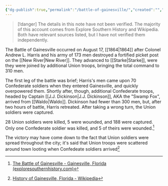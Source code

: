 ```yaml
---
{"dg-publish":true,"permalink":"/battle-of-gainesville/","created":"","updated":""}
---
```


>[!danger] The details in this note have not been verified. 
>The majority of this account comes from Explore Southern History and Wikipedia. Both have relevant sources listed, but I have not verified them independently. 

The Battle of Gainesville occurred on August 17, [[1864\|1864]] after Colonel Andrew L. Harris and his army of 173 men destroyed a fortified picket post on the [[New River\|New River]]. They advanced to [[Starke\|Starke]], were they were joined by additional Union troops, bringing the total command to 310 men. 

The first leg of the battle was brief; Harris's men came upon 70 Confederate soldiers when they entered Gainesville, and quickly overpowered them. Shortly after, though, additional Confederate troops, headed by Captain [[J.J. Dickinson\|J.J. Dickinson]], AKA the "Swamp Fox", arrived from [[Waldo\|Waldo]]. Dickinson had fewer than 300 men, but, after two hours of battle, Harris retreated. After taking a wrong turn, the Union soldiers were captured. 

28 Union soldiers were killed, 5 were wounded, and 188 were captured. Only one Confederate soldier was killed, and 5 of theirs were wounded.[^1]

The victory may have come down to the fact that Union soldiers were spread throughout the city; it's said that Union troops were scattered around town looting when Confedeate soldiers arrived[^2]

[^1]: [The Battle of Gainesville - Gainesville, Florida (exploresouthernhistory.com)](https://www.exploresouthernhistory.com/gainesvillebattle.html)
[^2]: [History of Gainesville, Florida - Wikipedia](https://en.wikipedia.org/wiki/History_of_Gainesville,_Florida#CITEREFHildrethCox1981)